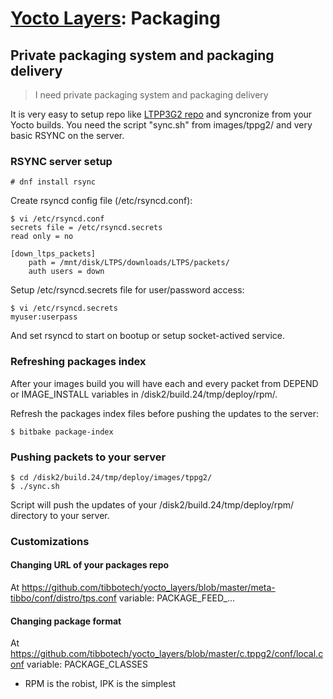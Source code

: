 # [Yocto Layers](/plus1_layers): Packaging

## Private packaging system and packaging delivery

> I need private packaging system and packaging delivery

It is very easy to setup repo like [LTPP3G2 repo](https://tibbo.com/downloads/LTPS/repo/)
and syncronize from your Yocto builds.
You need the script "sync.sh" from images/tppg2/ and very basic RSYNC on the 
server.

### RSYNC server setup
```
# dnf install rsync
```
Create rsyncd config file (/etc/rsyncd.conf):
```
$ vi /etc/rsyncd.conf 
secrets file = /etc/rsyncd.secrets
read only = no

[down_ltps_packets]
    path = /mnt/disk/LTPS/downloads/LTPS/packets/
    auth users = down
```
Setup /etc/rsyncd.secrets file for user/password access:
```
$ vi /etc/rsyncd.secrets
myuser:userpass
```
And set rsyncd to start on bootup or setup socket-actived service.

### Refreshing packages index
After your images build you will have each and every packet from DEPEND or 
IMAGE_INSTALL variables in /disk2/build.24/tmp/deploy/rpm/.

Refresh the packages index files before pushing the updates to the server:
```
$ bitbake package-index
```

### Pushing packets to your server
```
$ cd /disk2/build.24/tmp/deploy/images/tppg2/
$ ./sync.sh
```
Script will push the updates of your /disk2/build.24/tmp/deploy/rpm/
directory to your server.

### Customizations

#### Changing URL of your packages repo

At https://github.com/tibbotech/yocto_layers/blob/master/meta-tibbo/conf/distro/tps.conf
variable: PACKAGE_FEED_...

#### Changing package format

At https://github.com/tibbotech/yocto_layers/blob/master/c.tppg2/conf/local.conf
variable: PACKAGE_CLASSES

* RPM is the robist, IPK is the simplest
